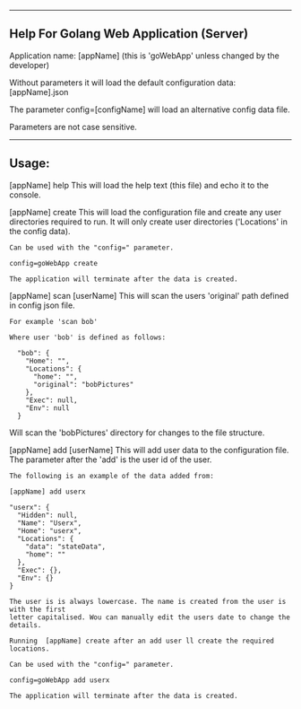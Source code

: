 ----------------------------------------
Help For Golang Web Application (Server)
----------------------------------------

Application name: [appName] (this is 'goWebApp' unless changed by the developer) 

Without parameters it will load the default configuration data: [appName].json

The parameter config=[configName] will load an alternative config data file.

Parameters are not case sensitive.

------
Usage:
------

[appName] help 
    This will load the help text (this file) and echo it to the console.

[appName] create
    This will load the configuration file and create any user directories required
    to run. It will only create user directories ('Locations' in the config data).

    Can be used with the "config=" parameter.

    config=goWebApp create

    The application will terminate after the data is created.

[appName] scan [userName]
    This will scan the users 'original' path defined in config json file.
    
    For example 'scan bob'

    Where user 'bob' is defined as follows:

      "bob": {
        "Home": "",
        "Locations": {
          "home": "",
          "original": "bobPictures"
        },
        "Exec": null,
        "Env": null
      } 

  Will scan the 'bobPictures' directory for changes to the file structure.

[appName] add [userName]
    This will add user data to the configuration file. The parameter after the 'add'
    is the user id of the user.

    The following is an example of the data added from:

    [appName] add userx

    "userx": {
      "Hidden": null,
      "Name": "Userx",
      "Home": "userx",
      "Locations": {
        "data": "stateData",
        "home": ""
      },
      "Exec": {},
      "Env": {}
    }

    The user is is always lowercase. The name is created from the user is with the first
    letter capitalised. Wou can manually edit the users date to change the details.

    Running  [appName] create after an add user ll create the required locations.

    Can be used with the "config=" parameter.

    config=goWebApp add userx

    The application will terminate after the data is created.

